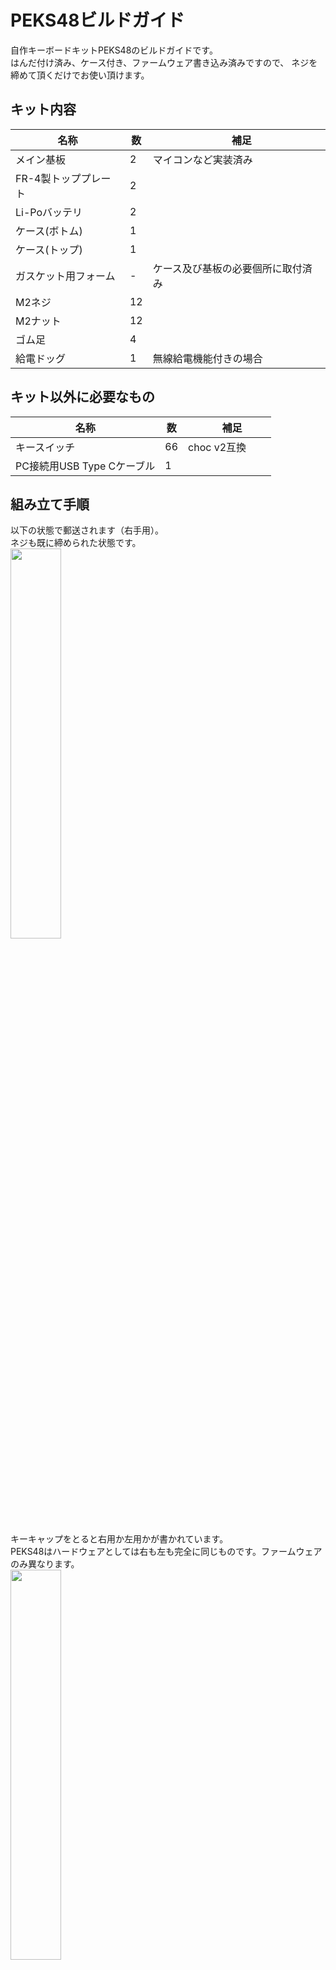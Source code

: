 # PEKS48ビルドガイド
自作キーボードキットPEKS48のビルドガイドです。<br>
はんだ付け済み、ケース付き、ファームウェア書き込み済みですので、
ネジを締めて頂くだけでお使い頂けます。

## キット内容

| 名称                   | 数  |　補足                                  |
| ---------------------- | --- | ---                                   |
| メイン基板              | 2   |マイコンなど実装済み                     |
| FR-4製トッププレート    | 2   |                                        |
| Li-Poバッテリ          | 2   |                                        |
| ケース(ボトム)          | 1   |                                       |
| ケース(トップ)          | 1   |                                       |
| ガスケット用フォーム     |  -  |ケース及び基板の必要個所に取付済み        |
| M2ネジ                 | 12   |                                       |
| M2ナット               | 12   |                                       |
| ゴム足                 | 4    |                                       |
| 給電ドッグ             | 1    |無線給電機能付きの場合                   |

## キット以外に必要なもの

| 名称                     | 数  |　補足         |
| ----------------------   | --- | ---          |
| キースイッチ              | 66  |choc v2互換　　|
| PC接続用USB Type Cケーブル| 1   |　           　|

## 組み立て手順
以下の状態で郵送されます（右手用）。<br>
ネジも既に締められた状態です。<br>
<img src="img/S__109133841_0.jpg" width="40%"><br>

キーキャップをとると右用か左用かが書かれています。<br>
PEKS48はハードウェアとしては右も左も完全に同じものです。ファームウェアのみ異なります。<br>
<img src="img/S__109133843_0.jpg" width="40%"><br>

裏返すと6か所にネジがあるので外します。<br>
ネジを外すとケース(トップ) が外せます。<br>
右の図はケース(トップ) を外した状態です。<br>
<img src="img/S__109133844_0.jpg" width="40%"><img src="img/S__109133845_0.jpg" width="40%"><br>

次に、メイン基板の下側にバッテリが入っていますので、メイン基板と接続します。<br>
<img src="img/S__109133846_0.jpg" width="30%"><img src="img/S__109133848_0.jpg" width="30%"><img src="img/S__109133850_0.jpg" width="30%"><br>

バッテリがコネクタや無線給電用子基板と干渉しないように配置して、メイン基板をケースに収めます。<br>
その際、以下のようにケーブルをケースと基板の間に挟まないように注意してください。<br>
<img src="img/S__109133851_0.jpg" width="40%"><br>

次に、トッププレートにスイッチをはめていきます。<br>
本キーボードは打鍵感向上の為にすでにスイッチ用フォームが基板に貼ってあります。<br>
Choc V2用のフォームではないですがこのまま挿して問題ないです。<br>
この時点でキーキャップまではめてもよいです。<br>
<img src="img/S__109133852_0.jpg" width="30%"><img src="img/S__109133854_0.jpg" width="30%"><img src="img/S__109133855_0.jpg" width="30%"><br>

ボトムケース、メイン基板＋トッププレート、トップケースの順に重ねてねじを締めます。<br>
上部からネジがみえないように、トッププレート内部にナットを入れる箇所がありますので、6か所にすべて入れていきます。<br>
少し細かい作業になるので、ピンセットがあるとやりやすくなると思います。<br>
<img src="img/S__109133856_0.jpg" width="30%"><img src="img/S__109133858_0.jpg" width="30%"><img src="img/S__109133860_0.jpg" width="30%"><br>


最後に、ケース（トップ）を基板に被せて、開けた時のようにボトム側から6か所のネジを締めれば完成です。<br>
この際、ナットが落ちないように横向きに回転させると作業しやすいと思います。<br>
ケース裏面にゴム足を張る丸いマークがついています。ここに付属のゴム足をはると給電ドックとぴったりはまります。<br>
<img src="img/S__109133862_0.jpg" width="30%"><img src="img/S__109133865_0.jpg" width="30%"><img src="img/S__109133866_0.jpg" width="30%"><img src="img/S__109133868_0.jpg" width="30%"><br>

完成です！！<br>
<img src="img/S__109060127_0.jpg" width="80%"><br>

## 無線給電について
キーボードの裏にはマグネットが付いています。<br>
（下部3つのネジ穴の上にある少し大きい2つの丸がマグネットです）<br>
<img src="img/S__109133868_0.jpg" width="30%"><br>
無線給電したい際は、付属の無線給電ドッグのマグネットとキーボードのマグネットの位置を合わせると給電が始まります。<br>
<img src="img/S__109133876.jpg" width="30%"><br>
PEKS48の無線給電機能は付属の給電ドックのみに対応しています。同様に付属の給電ドックはPEKS48のみに対応しています。<br>
対応しない機器での充電は避けてください。<br>

## 電源スイッチ
キーボード横に電源用スイッチがあります。（下記写真の左側の四角い穴）<br>
キーボードに向かって奥側（下記写真の右方向）が「ON」（バッテリからの給電許可）です。<br>
無線給電時はスイッチが「ON」でも「OFF」でも起動します。<br>
バッテリに充電したいときは「ON」にしてから給電ドックもしくはUSBを接続して充電してください。
<img src="img/S__109133877.jpg" width="30%"><br>

## 初期キー配置
初期のキー配置は以下のようになっています。<br>
(日本語キーボードとして使用しているのでkeymap Editor上では一部エラーとして表示されてしまいます)<br>
詳細なキー配置は下記レポジトリのpeks48.keymapをご確認ください。<br>
[https://github.com/PowerEnterKey/zmk-firmware-peks48<br>](https://github.com/PowerEnterKey/zmk-firmware-peks48/blob/main/boards/shields/peks48/peks48.keymap)
<img src="img/keymap.png" width="60%"><br>

PEKS48はKeymap Editorに対応しています。<br>
キーマップを変更したい場合は、
下記レポジトリをご自身のアカウントでフォークしてKeymap Editorにて変更をお願いします。<br>
https://github.com/PowerEnterKey/zmk-firmware-peks48<br>
ZMK StudioおよびKeymap Editorの詳しい使用方法につきましては、公開先のウェブサイトをご確認下さい。

## Bluetoothが繋がらない場合
PCとBluetoothで接続できない場合は再度ファームウェアの書き込みを行ってください。<br>
右手用は下記の手順で実施します。<br>
・PCとPEKS48をUSBで接続します。<br>
・マイコン（XIAO BLE）のリセットボタンを2回連続で押すと、「XIAO SENSE」という名前でUSBドライブとして認識されます。<br>
・本レポジトリ内にある「settings_reset-seeeduino_xiao_ble-zmk.uf2」を「XIAO SENSE」にドラック&ドロップします。<br>
　書込みが完了すると「XIAO SENSE」ドライブは消えます。<br>
・再度リセットボタンを2回連続で押して、本レポジトリ内の「peks48_r rgbled_adapter-seeeduino_xiao_ble-zmk.uf2」にドラック&ドロップします。<br>

左手用は上記手順で最後に「peks48_l rgbled_adapter-seeeduino_xiao_ble-zmk.uf2」を書きます。<br>




